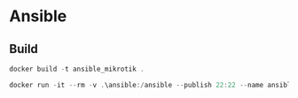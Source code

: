 # Ansible





## Build

```powershell
docker build -t ansible_mikrotik .
```







```powershell
docker run -it --rm -v .\ansible:/ansible --publish 22:22 --name ansible_mikrotik ansible_mikrotik
```

